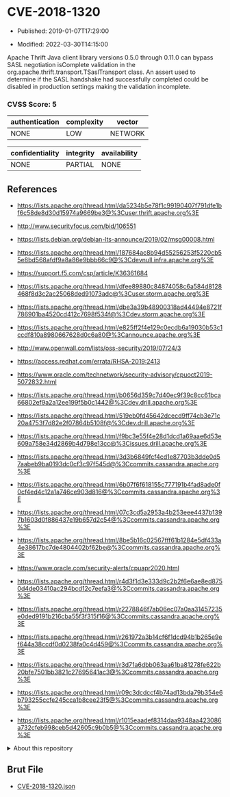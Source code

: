# CVE-2018-1320

- Published: 2019-01-07T17:29:00

- Modified: 2022-03-30T14:15:00

Apache Thrift Java client library versions 0.5.0 through 0.11.0 can bypass SASL negotiation isComplete validation in the org.apache.thrift.transport.TSaslTransport class. An assert used to determine if the SASL handshake had successfully completed could be disabled in production settings making the validation incomplete.

### CVSS Score: **5**

| authentication | complexity | vector |
| --- | --- | --- |
| NONE | LOW | NETWORK |

| confidentiality | integrity | availability |
| --- | --- | --- |
| NONE | PARTIAL | NONE |

## References

* https://lists.apache.org/thread.html/da5234b5e78f1c99190407f791dfe1bf6c58de8d30d15974a9669be3@%3Cuser.thrift.apache.org%3E

* http://www.securityfocus.com/bid/106551

* https://lists.debian.org/debian-lts-announce/2019/02/msg00008.html

* https://lists.apache.org/thread.html/187684ac8b94d55256253f5220cb55e8bd568afdf9a8a86e9bbb66c9@%3Cdevnull.infra.apache.org%3E

* https://support.f5.com/csp/article/K36361684

* https://lists.apache.org/thread.html/dfee89880c84874058c6a584d8128468f8d3c2ac25068ded91073adc@%3Cuser.storm.apache.org%3E

* https://lists.apache.org/thread.html/dbe3a39b48900318ad44494e8721f786901ba4520cd412c7698f534f@%3Cdev.storm.apache.org%3E

* https://lists.apache.org/thread.html/e825ff2f4e129c0ecdb6a19030b53c1ccdf810a8980667628d0c6a80@%3Cannounce.apache.org%3E

* http://www.openwall.com/lists/oss-security/2019/07/24/3

* https://access.redhat.com/errata/RHSA-2019:2413

* https://www.oracle.com/technetwork/security-advisory/cpuoct2019-5072832.html

* https://lists.apache.org/thread.html/b0656d359c7d40ec9f39c8cc61bca66802ef9a2a12ee199f5b0c1442@%3Cdev.drill.apache.org%3E

* https://lists.apache.org/thread.html/519eb0fd45642dcecd9ff74cb3e71c20a4753f7d82e2f07864b5108f@%3Cdev.drill.apache.org%3E

* https://lists.apache.org/thread.html/f9bc3e55f4e28d1dcd1a69aae6d53e609a758e34d2869b4d798e13cc@%3Cissues.drill.apache.org%3E

* https://lists.apache.org/thread.html/3d3b6849fcf4cd1e87703b3dde0d57aabeb9ba0193dc0cf3c97f545d@%3Ccommits.cassandra.apache.org%3E

* https://lists.apache.org/thread.html/6b07f6f618155c777191b4fad8ade0f0cf4ed4c12a1a746ce903d816@%3Ccommits.cassandra.apache.org%3E

* https://lists.apache.org/thread.html/07c3cd5a2953a4b253eee4437b1397b1603d0f886437e19b657d2c54@%3Ccommits.cassandra.apache.org%3E

* https://lists.apache.org/thread.html/8be5b16c02567fff61b1284e5df433a4e38617bc7de4804402bf62be@%3Ccommits.cassandra.apache.org%3E

* https://www.oracle.com/security-alerts/cpuapr2020.html

* https://lists.apache.org/thread.html/r4d3f1d3e333d9c2b2f6e6ae8ed8750d4de03410ac294bcd12c7eefa3@%3Ccommits.cassandra.apache.org%3E

* https://lists.apache.org/thread.html/r2278846f7ab06ec07a0aa31457235e0ded9191b216cba55f3f315f16@%3Ccommits.cassandra.apache.org%3E

* https://lists.apache.org/thread.html/r261972a3b14cf6f1dcd94b1b265e9ef644a38ccdf0d0238fa0c4d459@%3Ccommits.cassandra.apache.org%3E

* https://lists.apache.org/thread.html/r3d71a6dbb063aa61ba81278fe622b20bfe7501bb3821c27695641ac3@%3Ccommits.cassandra.apache.org%3E

* https://lists.apache.org/thread.html/r09c3dcdccf4b74ad13bda79b354e6b793255ccfe245cca1b8cee23f5@%3Ccommits.cassandra.apache.org%3E

* https://lists.apache.org/thread.html/r1015eaadef8314daa9348aa423086a732cfeb998ceb5d42605c9b0b5@%3Ccommits.cassandra.apache.org%3E

<details>
<summary>About this repository</summary> 

  This repository is part of the project [Live Hack CVE](https://github.com/Live-Hack-CVE). Main website can be found [www.live-hack.org](https://www.live-hack.org) 
  
  Made by [Sn0wAlice](https://github.com/Sn0wAlice) for the people that care about security and need to have a feed of the latest CVEs. Hope you enjoy it, don't forget to star the repo and follow me on [Twitter](https://twitter.com/Sn0wAlice) and [Github](https://github.com/Sn0wAlice). And that is my [personnal website](https://www.alice-snow.me/)

  - [Home Page](https://github.com/Live-Hack-CVE)
  - [Framework](https://github.com/Live-Hack-CVE/cve-framework)
  - [CVE database](https://github.com/Live-Hack-CVE/full_database)
  - [Changelog](https://github.com/Live-Hack-CVE/Changelog)
</details>

## Brut File

* [CVE-2018-1320.json](https://raw.githubusercontent.com/Live-Hack-CVE/full_database/main/cves/2018/CVE-2018-1320.json)


